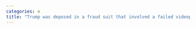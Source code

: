 ```yaml
---
categories: e
title: "Trump was deposed in a fraud suit that involved a failed videophone from 2008 which lawyers alleged was doomed almost from the outset report"
---
```

